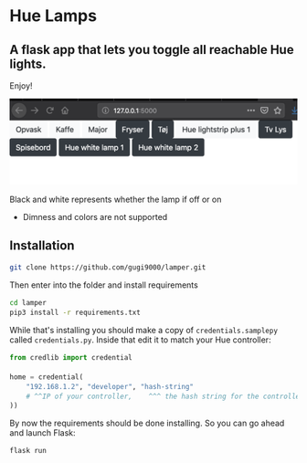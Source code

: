 # Hue Lamps

## A flask app that lets you toggle all reachable Hue lights.

Enjoy!

![Lamper](lamper.png "Lamper in action")

Black and white represents whether the lamp if off or on

* Dimness and colors are not supported

## Installation

```bash
git clone https://github.com/gugi9000/lamper.git
```

Then enter into the folder and install requirements

```bash
cd lamper
pip3 install -r requirements.txt

```

While that's installing you should make a copy of `credentials.samplepy` called `credentials.py`.
Inside that edit it to match your Hue controller:
```python
from credlib import credential

home = credential(
    "192.168.1.2", "developer", "hash-string"
    # ^^IP of your controller,    ^^^ the hash string for the controller account
))
```

By now the requirements should be done installing. So you can go ahead and launch Flask:

```bash
flask run
```
